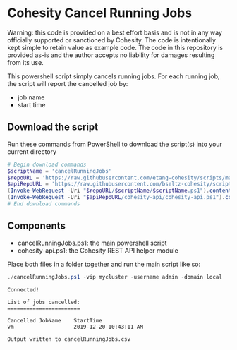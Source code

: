 # Cohesity Cancel Running Jobs

Warning: this code is provided on a best effort basis and is not in any way officially supported or sanctioned by Cohesity. The code is intentionally kept simple to retain value as example code. The code in this repository is provided as-is and the author accepts no liability for damages resulting from its use.

This powershell script simply cancels running jobs. For each running job, the script will report the cancelled job by:

* job name
* start time


## Download the script

Run these commands from PowerShell to download the script(s) into your current directory

```powershell
# Begin download commands
$scriptName = 'cancelRunningJobs'
$repoURL = 'https://raw.githubusercontent.com/etang-cohesity/scripts/master/powershell'
$apiRepoURL = 'https://raw.githubusercontent.com/bseltz-cohesity/scripts/master/powershell'
(Invoke-WebRequest -Uri "$repoURL/$scriptName/$scriptName.ps1").content | Out-File "$scriptName.ps1"; (Get-Content "$scriptName.ps1") | Set-Content "$scriptName.ps1"
(Invoke-WebRequest -Uri "$apiRepoURL/cohesity-api/cohesity-api.ps1").content | Out-File cohesity-api.ps1; (Get-Content cohesity-api.ps1) | Set-Content cohesity-api.ps1
# End download commands
```

## Components

* cancelRunningJobs.ps1: the main powershell script
* cohesity-api.ps1: the Cohesity REST API helper module

Place both files in a folder together and run the main script like so:

```powershell
./cancelRunningJobs.ps1 -vip mycluster -username admin -domain local
```

```text
Connected!

List of jobs cancelled:
=======================

Cancelled JobName    StartTime
vm                   2019-12-20 10:43:11 AM

Output written to cancelRunningJobs.csv
```
